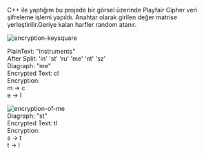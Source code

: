 C++ ile yaptığım bu projede bir görsel üzerinde Playfair Cipher veri şifreleme işlemi yapıldı.
Anahtar olarak girilen değer matrise yerleştirilir.Geriye kalan harfler random atanır.  

![encryption-keysquare](https://user-images.githubusercontent.com/33607770/82567971-ce763e00-9b86-11ea-9d33-d2e2f3b477b6.png)  

PlainText: "instruments"   
After Split: 'in' 'st' 'ru' 'me' 'nt' 'sz'  
Diagraph: "me"  
Encrypted Text: cl  
Encryption:  
  m -> c  
  e -> l  


![encryption-of-me](https://user-images.githubusercontent.com/33607770/82568600-beab2980-9b87-11ea-8d86-8072b36ac152.png)  
Diagraph: "st"  
Encrypted Text: tl  
Encryption:   
  s -> t  
  t -> l  

